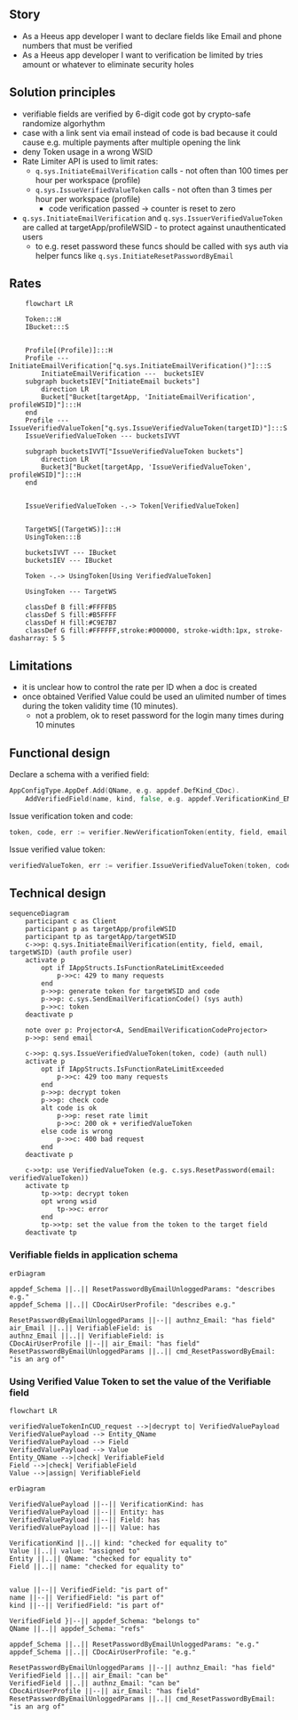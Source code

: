 ## Story
- As a Heeus app developer I want to declare fields like Email and phone numbers that must be verified
- As a Heeus app developer I want to verification be limited by tries amount or whatever to eliminate security holes

## Solution principles
- verifiable fields are verified by 6-digit code got by crypto-safe randomize algorhythm
- case with a link sent via email instead of code is bad because it could cause e.g. multiple payments after multiple opening the link
- deny Token usage in a wrong WSID
- Rate Limiter API is used to limit rates:
  - `q.sys.InitiateEmailVerification` calls - not often than 100 times per hour per workspace (profile)
  - `q.sys.IssueVerifiedValueToken` calls - not often than 3 times per hour per workspace (profile)
	- code verification passed -> counter is reset to zero
- `q.sys.InitiateEmailVerification` and `q.sys.IssuerVerifiedValueToken` are called at targetApp/profileWSID - to protect against unauthenticated users
  - to e.g. reset password these funcs should be called with sys auth via helper funcs like `q.sys.InitiateResetPasswordByEmail`

## Rates

```mermaid
    flowchart LR

	Token:::H
	IBucket:::S


	Profile[(Profile)]:::H
	Profile --- InitiateEmailVerification["q.sys.InitiateEmailVerification()"]:::S
		InitiateEmailVerification ---  bucketsIEV
	subgraph bucketsIEV["InitiateEmail buckets"]
		direction LR
		Bucket["Bucket[targetApp, 'InitiateEmailVerification', profileWSID]"]:::H
	end
	Profile --- IssueVerifiedValueToken["q.sys.IssueVerifiedValueToken(targetID)"]:::S
	IssueVerifiedValueToken --- bucketsIVVT

	subgraph bucketsIVVT["IssueVerifiedValueToken buckets"]
		direction LR
		Bucket3["Bucket[targetApp, 'IssueVerifiedValueToken', profileWSID]"]:::H
	end


	IssueVerifiedValueToken -.-> Token[VerifiedValueToken]


	TargetWS[(TargetWS)]:::H
	UsingToken:::B

	bucketsIVVT --- IBucket
	bucketsIEV --- IBucket

	Token -.-> UsingToken[Using VerifiedValueToken]

	UsingToken --- TargetWS

	classDef B fill:#FFFFB5
    classDef S fill:#B5FFFF
    classDef H fill:#C9E7B7
    classDef G fill:#FFFFFF,stroke:#000000, stroke-width:1px, stroke-dasharray: 5 5
```

## Limitations
- it is unclear how to control the rate per ID when a doc is created
- once obtained Verified Value could be used an ulimited number of times during the token validity time (10 minutes).
  - not a problem, ok to reset password for the login many times during 10 minutes

## Functional design
Declare a schema with a verified field:
```go
AppConfigType.AppDef.Add(QName, e.g. appdef.DefKind_CDoc).
	AddVerifiedField(name, kind, false, e.g. appdef.VerificationKind_EMail)
```

Issue verification token and code:
```go
token, code, err := verifier.NewVerificationToken(entity, field, email, e.g. appdef.VerificationKind_EMail, targetWSID, ITokens, IAppTokens)
```

Issue verified value token:
```go
verifiedValueToken, err := verifier.IssueVerifiedValueToken(token, code)
```

## Technical design

```mermaid
sequenceDiagram
	participant c as Client
	participant p as targetApp/profileWSID
	participant tp as targetApp/targetWSID
	c->>p: q.sys.InitiateEmailVerification(entity, field, email, targetWSID) (auth profile user)
	activate p
		opt if IAppStructs.IsFunctionRateLimitExceeded
			p->>c: 429 to many requests
		end
		p->>p: generate token for targetWSID and code
		p->>p: c.sys.SendEmailVerificationCode() (sys auth)
		p->>c: token
	deactivate p

	note over p: Projector<A, SendEmailVerificationCodeProjector>
	p->>p: send email

	c->>p: q.sys.IssueVerifiedValueToken(token, code) (auth null)
	activate p
		opt if IAppStructs.IsFunctionRateLimitExceeded
			p->>c: 429 too many requests
		end
		p->>p: decrypt token
		p->>p: check code
		alt code is ok
			p->>p: reset rate limit
			p->>c: 200 ok + verifiedValueToken
		else code is wrong
			p->>c: 400 bad request
		end
	deactivate p

	c->>tp: use VerifiedValueToken (e.g. c.sys.ResetPassword(email: verifiedValueToken))
	activate tp
		tp->>tp: decrypt token
		opt wrong wsid
			tp->>c: error
		end
		tp->>tp: set the value from the token to the target field
	deactivate tp
```
### Verifiable fields in application schema
```mermaid
erDiagram

appdef_Schema ||..|| ResetPasswordByEmailUnloggedParams: "describes e.g."
appdef_Schema ||..|| CDocAirUserProfile: "describes e.g."

ResetPasswordByEmailUnloggedParams ||--|| authnz_Email: "has field"
air_Email ||..|| VerifiableField: is
authnz_Email ||..|| VerifiableField: is
CDocAirUserProfile ||--|| air_Email: "has field"
ResetPasswordByEmailUnloggedParams ||..|| cmd_ResetPasswordByEmail: "is an arg of"
```

### Using Verified Value Token to set the value of the Verifiable field
```mermaid
flowchart LR

verifiedValueTokenInCUD_request -->|decrypt to| VerifiedValuePayload
VerifiedValuePayload --> Entity_QName
VerifiedValuePayload --> Field
VerifiedValuePayload --> Value
Entity_QName -->|check| VerifiableField
Field -->|check| VerifiableField
Value -->|assign| VerifiableField
```

```mermaid
erDiagram

VerifiedValuePayload ||--|| VerificationKind: has
VerifiedValuePayload ||--|| Entity: has
VerifiedValuePayload ||--|| Field: has
VerifiedValuePayload ||--|| Value: has

VerificationKind ||..|| kind: "checked for equality to"
Value ||..|| value: "assigned to"
Entity ||..|| QName: "checked for equality to"
Field ||..|| name: "checked for equality to"


value ||--|| VerifiedField: "is part of"
name ||--|| VerifiedField: "is part of"
kind ||--|| VerifiedField: "is part of"

VerifiedField }|--|| appdef_Schema: "belongs to"
QName ||..|| appdef_Schema: "refs"

appdef_Schema ||..|| ResetPasswordByEmailUnloggedParams: "e.g."
appdef_Schema ||..|| CDocAirUserProfile: "e.g."

ResetPasswordByEmailUnloggedParams ||--|| authnz_Email: "has field"
VerifiedField ||..|| air_Email: "can be"
VerifiedField ||..|| authnz_Email: "can be"
CDocAirUserProfile ||--|| air_Email: "has field"
ResetPasswordByEmailUnloggedParams ||..|| cmd_ResetPasswordByEmail: "is an arg of"
```
